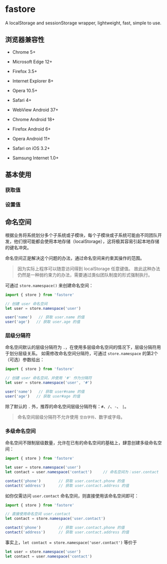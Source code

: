 # fastore
A localStorage and sessionStorage wrapper, lightweight, fast, simple to use.

## 浏览器兼容性

- Chrome 5+
- Microsoft Edge 12+
- Firefox 3.5+
- Internet Explorer 8+
- Opera 10.5+
- Safari 4+

- WebView Android 37+
- Chrome Android 18+
- Firefox Android 6+
- Opera Android 11+
- Safari on iOS 3.2+
- Samsung Internet 1.0+

## 基本使用

### 获取值

### 设置值

## 命名空间

根据业务将系统划分多个子系统或子模块，每个子模块或子系统可能由不同团队开发，他们很可能都会使用本地存储（localStorage），这将极其容易引起本地存储的键名冲突。

命名空间正是解决这个问题的办法，通过命名空间来约束其操作的范围。

> 因为实际上程序可以随意访问得到 localStorage 任意键值。
> 故此这种办法仍然是一种弱约束力的办法，需要通过类似团队制度的形式强制执行。

可通过 `store.namespace()` 来创建命名空间：

``` javascript
import { store } from 'fastore'

// 创建 user 命名空间
let user = store.namespace('user')

user('name')   // 获取 user.name 的值
user('age')   // 获取 user.age 的值
```

### 层级分隔符

命名空间默认的层级分隔符为 `.`，在使用多层级命名空间的情况下，层级分隔符用于划分层级关系。
如需修改命名空间分隔符，可通过 `store.namespace` 的第2个（可选）参数给出：

``` javascript
import { store } from 'fastore'

// 创建 user 命名空间，并使用 '#' 作为分隔符
let user = store.namespace('user', '#')

user('name')   // 获取 user#name 的值
user('age')   // 获取 user#age 的值
```

除了默认的 `.` 外，推荐的命名空间层级分隔符有：`#`、`/`、`-`、 `|`。

> 命名空间层级分隔符不允许使用 `空白字符`、数字或字母。

### 多级命名空间

命名空间不限制层级数量，允许在已有的命名空间的基础上，肆意创建多级命名空间：

``` javascript
import { store } from 'fastore'

let user = store.namespace('user')
let contact = user.namespace('contact')     // 命名空间为：user.contact

contact('phone')        // 获取 user.contact.phone 的值
contact('address')      // 获取 user.contact.address 的值
```

如你仅需访问 `user.contact` 命名空间，则直接使用该命名空间即可：

``` javascript
import { store } from 'fastore'

// 直接使用命名空间 user.contact
let contact = store.namespace('user.contact')

contact('phone')        // 获取 user.contact.phone 的值
contact('address')      // 获取 user.contact.address 的值
```

事实上，`let contact = store.namespace('user.contact')` 等价于

``` javascript
let user = store.namespace('user')
let contact = user.namespace('contact')
```
